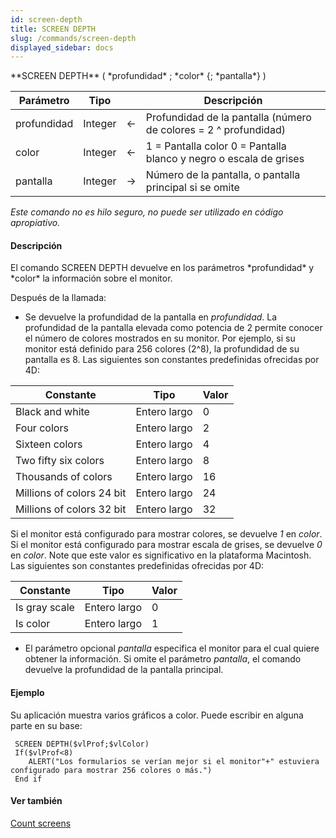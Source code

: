 ```yaml
---
id: screen-depth
title: SCREEN DEPTH
slug: /commands/screen-depth
displayed_sidebar: docs
---
```


<!--REF #_command_.SCREEN DEPTH.Syntax-->**SCREEN DEPTH** ( *profundidad* ; *color* {; *pantalla*} )<!-- END REF-->
<!--REF #_command_.SCREEN DEPTH.Params-->
| Parámetro | Tipo |  | Descripción |
| --- | --- | --- | --- |
| profundidad | Integer | &#8592; | Profundidad de la pantalla (número de colores = 2 ^ profundidad) |
| color | Integer | &#8592; | 1 = Pantalla color 0 = Pantalla blanco y negro o escala de grises |
| pantalla | Integer | &#8594;  | Número de la pantalla, o pantalla principal si se omite |

<!-- END REF-->

*Este comando no es hilo seguro, no puede ser utilizado en código apropiativo.*


#### Descripción 

<!--REF #_command_.SCREEN DEPTH.Summary-->El comando SCREEN DEPTH devuelve en los parámetros *profundidad* y *color* la información sobre el monitor.<!-- END REF--> 

Después de la llamada:

* Se devuelve la profundidad de la pantalla en *profundidad*. La profundidad de la pantalla elevada como potencia de 2 permite conocer el número de colores mostrados en su monitor. Por ejemplo, si su monitor está definido para 256 colores (2^8), la profundidad de su pantalla es 8\. Las siguientes son constantes predefinidas ofrecidas por 4D:

| Constante                 | Tipo         | Valor |
| ------------------------- | ------------ | ----- |
| Black and white           | Entero largo | 0     |
| Four colors               | Entero largo | 2     |
| Sixteen colors            | Entero largo | 4     |
| Two fifty six colors      | Entero largo | 8     |
| Thousands of colors       | Entero largo | 16    |
| Millions of colors 24 bit | Entero largo | 24    |
| Millions of colors 32 bit | Entero largo | 32    |
  
  
Si el monitor está configurado para mostrar colores, se devuelve *1* en *color*. Si el monitor está configurado para mostrar escala de grises, se devuelve *0* en *color*. Note que este valor es significativo en la plataforma Macintosh. Las siguientes son constantes predefinidas ofrecidas por 4D: 

| Constante     | Tipo         | Valor |
| ------------- | ------------ | ----- |
| Is gray scale | Entero largo | 0     |
| Is color      | Entero largo | 1     |

  
* El parámetro opcional *pantalla* especifica el monitor para el cual quiere obtener la información. Si omite el parámetro *pantalla*, el comando devuelve la profundidad de la pantalla principal.

#### Ejemplo 

Su aplicación muestra varios gráficos a color. Puede escribir en alguna parte en su base:

```4d
 SCREEN DEPTH($vlProf;$vlColor)
 If($vlProf<8)
    ALERT("Los formularios se verían mejor si el monitor"+" estuviera configurado para mostrar 256 colores o más.")
 End if
```

#### Ver también 

[Count screens](count-screens.md)  
